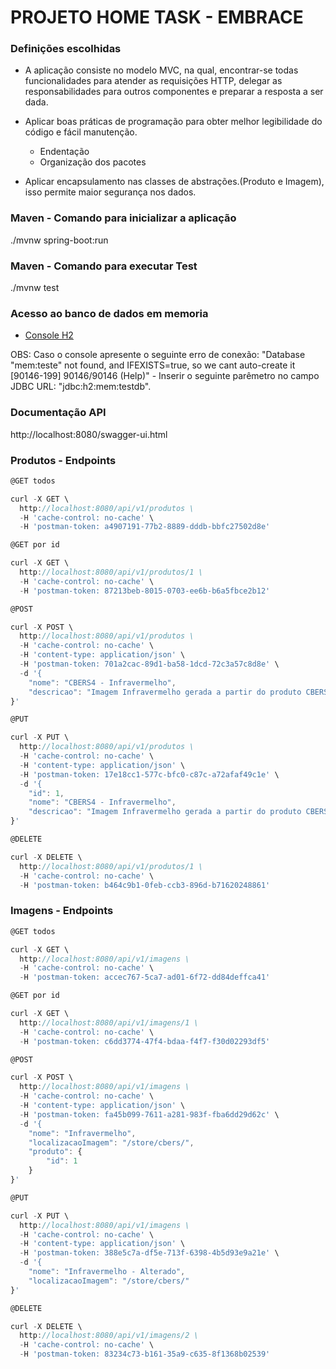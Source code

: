 # PROJETO HOME TASK - EMBRACE

### Definições escolhidas

* A aplicação consiste no modelo MVC, na qual, encontrar-se todas funcionalidades para atender as requisições HTTP, delegar as responsabilidades para outros componentes e 
preparar a resposta a ser dada.
 
* Aplicar boas práticas de programação para obter melhor legibilidade do código e fácil manutenção.
	* Endentação
	* Organização dos pacotes

* Aplicar encapsulamento nas classes de abstrações.(Produto e Imagem), isso permite maior segurança nos dados.  

### Maven - Comando para inicializar a aplicação

./mvnw spring-boot:run

### Maven - Comando para executar Test

./mvnw test

### Acesso ao banco de dados em memoria
* [Console H2](http://localhost:8080/h2-console)

OBS: Caso o console apresente o seguinte erro de conexão: "Database "mem:teste" not found, and IFEXISTS=true, so we cant auto-create it [90146-199] 90146/90146 (Help)" -
Inserir o seguinte parêmetro no campo JDBC URL: "jdbc:h2:mem:testdb".

### Documentação API

http://localhost:8080/swagger-ui.html

### Produtos - Endpoints

```js
@GET todos

curl -X GET \
  http://localhost:8080/api/v1/produtos \
  -H 'cache-control: no-cache' \
  -H 'postman-token: a4907191-77b2-8889-dddb-bbfc27502d8e'
```

```js
@GET por id

curl -X GET \
  http://localhost:8080/api/v1/produtos/1 \
  -H 'cache-control: no-cache' \
  -H 'postman-token: 87213beb-8015-0703-ee6b-b6a5fbce2b12'
```

```js
@POST

curl -X POST \
  http://localhost:8080/api/v1/produtos \
  -H 'cache-control: no-cache' \
  -H 'content-type: application/json' \
  -H 'postman-token: 701a2cac-89d1-ba58-1dcd-72c3a57c8d8e' \
  -d '{
	"nome": "CBERS4 - Infravermelho",
	"descricao": "Imagem Infravermelho gerada a partir do produto CBERS 4"
}'
```

```js
@PUT

curl -X PUT \
  http://localhost:8080/api/v1/produtos \
  -H 'cache-control: no-cache' \
  -H 'content-type: application/json' \
  -H 'postman-token: 17e18cc1-577c-bfc0-c87c-a72afaf49c1e' \
  -d '{
    "id": 1,
    "nome": "CBERS4 - Infravermelho",
    "descricao": "Imagem Infravermelho gerada a partir do produto CBERS 4 - Necessário detalhar melhor"
}'
```

```js
@DELETE

curl -X DELETE \
  http://localhost:8080/api/v1/produtos/1 \
  -H 'cache-control: no-cache' \
  -H 'postman-token: b464c9b1-0feb-ccb3-896d-b71620248861'
```

### Imagens - Endpoints

```js
@GET todos

curl -X GET \
  http://localhost:8080/api/v1/imagens \
  -H 'cache-control: no-cache' \
  -H 'postman-token: accec767-5ca7-ad01-6f72-dd84deffca41'

```

```js
@GET por id

curl -X GET \
  http://localhost:8080/api/v1/imagens/1 \
  -H 'cache-control: no-cache' \
  -H 'postman-token: c6dd3774-47f4-bdaa-f4f7-f30d02293df5'

```

```js
@POST

curl -X POST \
  http://localhost:8080/api/v1/imagens \
  -H 'cache-control: no-cache' \
  -H 'content-type: application/json' \
  -H 'postman-token: fa45b099-7611-a281-983f-fba6dd29d62c' \
  -d '{
	"nome": "Infravermelho",
	"localizacaoImagem": "/store/cbers/",
	"produto": {
		"id": 1
	}
}'

```

```js
@PUT

curl -X PUT \
  http://localhost:8080/api/v1/imagens \
  -H 'cache-control: no-cache' \
  -H 'content-type: application/json' \
  -H 'postman-token: 388e5c7a-df5e-713f-6398-4b5d93e9a21e' \
  -d '{
	"nome": "Infravermelho - Alterado",
	"localizacaoImagem": "/store/cbers/"
}'

```

```js
@DELETE

curl -X DELETE \
  http://localhost:8080/api/v1/imagens/2 \
  -H 'cache-control: no-cache' \
  -H 'postman-token: 83234c73-b161-35a9-c635-8f1368b02539'

```